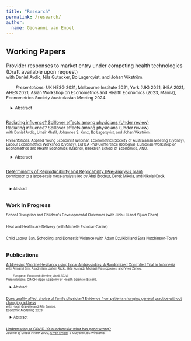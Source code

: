 ```yaml
---
title: "Research"
permalink: /research/
author:
  name: Giovanni van Empel
---
```

<meta name="description" content="Overview of Giovanni van Empel's research.">

## Working Papers  
Provider responses to market entry under competing health technologies (Draft available upon request) <br/>
<small> with Daniel Avdic, Nils Gutacker, Bo Lagerqvist, and Johan Vikström.<br/> <br/>   
*Presentations:* UK HESG 2021, Melbourne Institute 2021, York (UK) 2021, iHEA 2021, AHES 2021, Asian Workshop on Econometrics and Health Economics (2023, Manila), Econometrics Society Australasian Meeting 2024. <br/>
<div style="margin-left: 1em;">
<details>
<summary>Abstract</summary>
<small>
<p>We investigate how multi-technology hospitals respond to market entry of single-technology competitors using a rescindment of provider regulations for heart attack treatments in Sweden that led to a rapid expansion in the number of hospitals offering only catheter-based treatment. We exploit that individuals are restricted in their choice of hospital by comparing treatments of patients residing in catchment areas affected by provider market entry to patients residing in unaffected areas. Our results show that patients with clinical indications for cardiac surgery were 10 percent more likely to receive catheter-based treatment after their designated hospital established a cath lab and document adverse health effects for inframarginal patients. We find no evidence that incumbent hospitals responded to this demand reallocation by augmenting their own demand which likely contributed to the swift technological change in the treatment of heart attacks.</p>  
</small>
</details> 
</div> 
<br/>

[Radiating influence? Spillover effects among physicians (Under review)](https://monash-ch-econ-wps.s3-ap-southeast-2.amazonaws.com/RePEc/mhe/chemon/2025-01.pdf)<br/>
Radiating influence? Spillover effects among physicians (Under review) <br/> 
<small> with Daniel Avdic, Umair Khalil, Johannes S. Kunz, Bo Lagerqvist, and Johan Vikström. <br/> <br/> 
*Presentations:* Applied Young Economist Webinar, Econometrics Society of Australasian Meeting (Sydney), Labour Econometrics Workshop (Sydney), EuHEA PhD Conference (Bologna), European Workshop on Econometrics and Health Economics (Madrid), Research School of Economics, ANU. <br/> </small> 
<div style="margin-left: 1em;">
<details>
<summary>Abstract</summary>
<small>
<p>We study spillovers in healthcare by exploring how physicians' treatment choices are influenced by their peers using Swedish clinical quality data on the use of radiation in diagnostic angiography procedures. To account for endogenous peer formation, we instrument co-workers' weekly radiation output using the plausibly exogenous arrival of emergency cases they handle. Our estimates suggest that focal cardiologists increase their radiation output by 0.7 standard deviations for each standard deviation increase in their peers' output, with stronger effects for younger doctors and male cardiologists. We document that these peer effects enhance the quality of care by improving use shares of appropriate radiation dosages and lower risk-adjusted patient mortality.</p>  
</small>
</details> 
</div> 
<br/>


[Determinants of Reproducibility and Replicability (Pre-analysis plan)](https://osf.io/zvqf8/)<br/>
<small> contributor to a large-scale meta-analysis led by Abel Brodeur, Derek Mikola, and Nikolai Cook. <br/> <br/> 
<div style="margin-left: 1em;">
<details>
<summary>Abstract</summary>
<small>
<p> In this study, we expand on our first meta paper and reproduce and replicate the main claims from additional empirical papers published in leading economic and political science outlets. We will also include a number of reproductions and replications from Nature Human Behaviour. For each study, we worked in small teams and either conducted a robustness reproduction —which is the ability to duplicate the results of a prior study using the same data but different procedures as were used by the original investigator — or recoded the study using the raw or intermediate data. Some teams did a combination of a robustness reproduction, recoding, or using new data. In this pre-analysis plan, we detail our 2nd meta paper’s research questions and methodology.</p>  
</small>
</details> 
</div> 
<br/>

## Work In Progress
School Disruption and Children's Developmental Outcomes (with Jinhu Li and Yijuan Chen)<br/>
<br/> 

Heat and Healthcare Delivery (with Michelle Escobar-Carias)<br/>
<br/> 

Child Labour Ban, Schooling, and Domestic Violence (with Adam Dzulkipli and Sara Hutchinson-Tovar)<br/>
<br/>  
  
 
## Publications
[Addressing Vaccine Hesitancy using Local Ambassadors: A Randomized Controlled Trial in Indonesia](https://www.sciencedirect.com/science/article/pii/S0014292124000126)<br/>
<small> with Armand Sim, Asad Islam, Jahen Rezki, Gita Kusnadi, Michael Vlassopoulos, and Yves Zenou. <br/> <br/>   
*European Economic Review, April 2024*  <br/>
*Presentations:* CINCH-dggo Academy of Health Science (Essen). <br/> </small> 
<div style="margin-left: 1em;">
<details>
<summary>Abstract</summary>
<small>
<p> In settings where resistance and rampant misinformation against vaccines exist, the prospect of containing infectious diseases remains a challenge. Can delivery of information regarding the benefits of vaccination through personal home visits by local ambassadors increase vaccine uptake? We conduct a door-to-door randomized information campaign targeted towards COVID-19 unvaccinated individuals in rural Indonesia. We recruited ambassadors from local villages tasked to deliver information about COVID-19 vaccines and promote vaccination through one-on-one meetings, using an interpersonal behavioral change communication approach. To investigate which type of ambassador---health cadres, influential individuals, and laypersons---is the most effective, we randomly vary the type of ambassador that delivers the information at the village level. We find that the overall vaccination take-up is quite moderate and that there are no differences in vaccination outcomes across the treatment groups. These results highlight the challenge of boosting vaccine uptake in late stages of a pandemic.</p>
</small>
</details> 
</div> 
<br/>

[Does quality affect choice of family physician? Evidence from patients changing general practice without changing address](https://www.sciencedirect.com/science/article/pii/S0264999323002079) <br/>
<small> with Hugh Gravelle and Rita Santos.<br/> 
*Economic Modelling* 2023  </small>
<div style="margin-left: 1em;">
<details>
<summary>Abstract</summary>
<small>
<p> Competition by general practices can improve quality only if quality affects patient choice of practice. Each year 1% of English patients leave their practice and join another local practice without changing their address (non-movers). If quality does not affect non- movers’ decisions about leaving or joining local practices it is unlikely it will affect overall demand for a practice. Using 2006/7-2010/11 data on 6766 English practices we estimate fixed effects panel count data models of non-movers leaving and joining practices. Fewer non-movers leave after increases in clinical quality, proportion of patients satisfied with access, doctors per patient, and proportion of doctors qualified in the UK. More join after patient satisfaction with access and doctors per patient increase. A 10% increase in opening hours satisfaction is associated with a 5.75% reduction in non-movers leaving and a 2.9% increase in non-movers joining. Better information on quality could increase practice incentives to improve quality.</p>
</small>
</details> 
</div> 
<br/>

[Undertesting of COVID-19 in Indonesia: what has gone wrong?](https://www.ncbi.nlm.nih.gov/pmc/articles/PMC7537566/) <br/>
<small>*Journal of Global Health* 2020, <u>G van Empel</u>, J Mulyanto, BS Wiratama. <br/>
<div style="margin-left: 1em;">
</div>   
<br/>  



